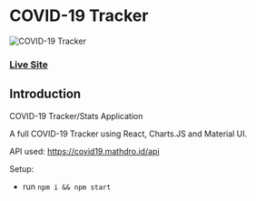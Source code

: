 # COVID-19 Tracker
![COVID-19 Tracker](https://i.ibb.co/X87BqVY/Screenshot-2020-04-13-at-10-14-58.png)

### [Live Site](https://covid19statswebsite.netlify.com/)

## Introduction
COVID-19 Tracker/Stats Application

A full COVID-19 Tracker using React, Charts.JS and Material UI.

API used: https://covid19.mathdro.id/api

Setup:
- run ```npm i && npm start```
